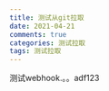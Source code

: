 ```yaml
---
title: 测试从git拉取
date: 2021-04-21
comments: true
categories: 测试拉取
tags: 测试拉取
---
```


测试webhook.。。adf123

